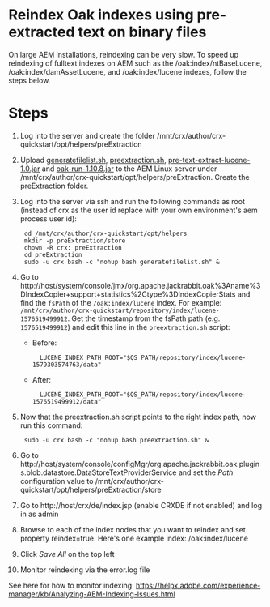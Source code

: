 # Reindex Oak indexes using pre-extracted text on binary files
On large AEM installations, reindexing can be very slow.  To speed up reindexing of fulltext indexes on AEM such as the /oak:index/ntBaseLucene, /oak:index/damAssetLucene, and /oak:index/lucene indexes, follow the steps below.

# Steps
1. Log into the server and create the folder /mnt/crx/author/crx-quickstart/opt/helpers/preExtraction
2. Upload [generatefilelist.sh](generatefilelist.sh), [preextraction.sh](preextraction.sh), [pre-text-extract-lucene-1.0.jar](pre-text-extract-lucene-1.0.jar?raw=true) and [oak-run-1.10.8.jar](https://repo1.maven.org/maven2/org/apache/jackrabbit/oak-run/1.10.8/oak-run-1.10.8.jar) to the AEM Linux server under /mnt/crx/author/crx-quickstart/opt/helpers/preExtraction.  Create the preExtraction folder.
3. Log into the server via ssh and run the following commands as root (instead of crx as the user id replace with your own environment's aem process user id):
    
        cd /mnt/crx/author/crx-quickstart/opt/helpers
        mkdir -p preExtraction/store
        chown -R crx: preExtraction
        cd preExtraction
        sudo -u crx bash -c "nohup bash generatefilelist.sh" &
4. Go to http://host/system/console/jmx/org.apache.jackrabbit.oak%3Aname%3DIndexCopier+support+statistics%2Ctype%3DIndexCopierStats and find the ```fsPath``` of the ```/oak:index/lucene``` index.  For example: ```/mnt/crx/author/crx-quickstart/repository/index/lucene-1576519499912```.  Get the timestamp from the fsPath path (e.g. ```1576519499912```) and edit this line in the ```preextraction.sh``` script:

    * Before:

            LUCENE_INDEX_PATH_ROOT="$QS_PATH/repository/index/lucene-1579303574763/data"

    * After:
 
            LUCENE_INDEX_PATH_ROOT="$QS_PATH/repository/index/lucene-1576519499912/data"

5. Now that the preextraction.sh script points to the right index path, now run this command:

        sudo -u crx bash -c "nohup bash preextraction.sh" &
    
6. Go to http://host/system/console/configMgr/org.apache.jackrabbit.oak.plugins.blob.datastore.DataStoreTextProviderService and set the *Path* configuration value to /mnt/crx/author/crx-quickstart/opt/helpers/preExtraction/store
7. Go to http://host/crx/de/index.jsp (enable CRXDE if not enabled) and log in as admin
8. Browse to each of the index nodes that you want to reindex and set property reindex=true.  Here's one example index:
        /oak:index/lucene
9. Click *Save All* on the top left
10. Monitor reindexing via the error.log file

See here for how to monitor indexing:
https://helpx.adobe.com/experience-manager/kb/Analyzing-AEM-Indexing-Issues.html
